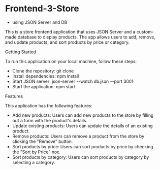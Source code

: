 # Frontend-3-Store

* using JSON Server and DB

This is a store frontend application that uses JSON Server and a custom-made database to display products. The app allows users to add, remove, and update products, and sort products by price or category.

Getting Started

To run this application on your local machine, follow these steps:

* Clone the repository: git clone <repository-url>
* Install dependencies: npm install
* Start JSON server: json-server --watch db.json --port 3001
* Start the application: npm start

Features
  
This application has the following features:

* Add new products: Users can add new products to the store by filling out a form with the product's details.
* Update existing products: Users can update the details of an existing product.
* Remove products: Users can remove a product from the store by clicking the "Remove" button.
* Sort products by price: Users can sort products by price by checking the "Sort by Price" nox.
* Sort products by category: Users can sort products by category by selecting a category.


